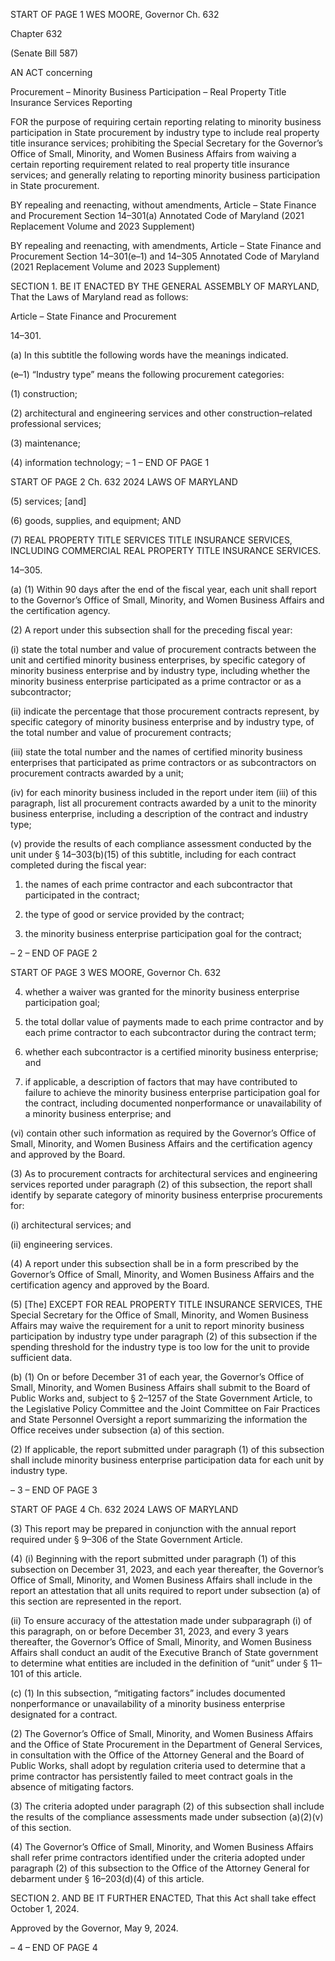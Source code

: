 START OF PAGE 1
WES MOORE, Governor Ch. 632

Chapter 632

(Senate Bill 587)

AN ACT concerning

Procurement – Minority Business Participation – Real Property Title Insurance
Services Reporting

FOR the purpose of requiring certain reporting relating to minority business participation
in State procurement by industry type to include real property title insurance
services; prohibiting the Special Secretary for the Governor’s Office of Small,
Minority, and Women Business Affairs from waiving a certain reporting requirement
related to real property title insurance services; and generally relating to reporting
minority business participation in State procurement.

BY repealing and reenacting, without amendments,
Article – State Finance and Procurement
Section 14–301(a)
Annotated Code of Maryland
(2021 Replacement Volume and 2023 Supplement)

BY repealing and reenacting, with amendments,
Article – State Finance and Procurement
Section 14–301(e–1) and 14–305
Annotated Code of Maryland
(2021 Replacement Volume and 2023 Supplement)

SECTION 1. BE IT ENACTED BY THE GENERAL ASSEMBLY OF MARYLAND,
That the Laws of Maryland read as follows:

Article – State Finance and Procurement

14–301.

(a) In this subtitle the following words have the meanings indicated.

(e–1) “Industry type” means the following procurement categories:

(1) construction;

(2) architectural and engineering services and other construction–related
professional services;

(3) maintenance;

(4) information technology;
– 1 –
END OF PAGE 1

START OF PAGE 2
Ch. 632 2024 LAWS OF MARYLAND

(5) services; [and]

(6) goods, supplies, and equipment; AND

(7) REAL PROPERTY TITLE SERVICES TITLE INSURANCE SERVICES,
INCLUDING COMMERCIAL REAL PROPERTY TITLE INSURANCE SERVICES.

14–305.

(a) (1) Within 90 days after the end of the fiscal year, each unit shall report to
the Governor’s Office of Small, Minority, and Women Business Affairs and the certification
agency.

(2) A report under this subsection shall for the preceding fiscal year:

(i) state the total number and value of procurement contracts
between the unit and certified minority business enterprises, by specific category of
minority business enterprise and by industry type, including whether the minority
business enterprise participated as a prime contractor or as a subcontractor;

(ii) indicate the percentage that those procurement contracts
represent, by specific category of minority business enterprise and by industry type, of the
total number and value of procurement contracts;

(iii) state the total number and the names of certified minority
business enterprises that participated as prime contractors or as subcontractors on
procurement contracts awarded by a unit;

(iv) for each minority business included in the report under item (iii)
of this paragraph, list all procurement contracts awarded by a unit to the minority business
enterprise, including a description of the contract and industry type;

(v) provide the results of each compliance assessment conducted by
the unit under § 14–303(b)(15) of this subtitle, including for each contract completed during
the fiscal year:

1. the names of each prime contractor and each
subcontractor that participated in the contract;

2. the type of good or service provided by the contract;

3. the minority business enterprise participation goal for the
contract;

– 2 –
END OF PAGE 2

START OF PAGE 3
WES MOORE, Governor Ch. 632

4. whether a waiver was granted for the minority business
enterprise participation goal;

5. the total dollar value of payments made to each prime
contractor and by each prime contractor to each subcontractor during the contract term;

6. whether each subcontractor is a certified minority
business enterprise; and

7. if applicable, a description of factors that may have
contributed to failure to achieve the minority business enterprise participation goal for the
contract, including documented nonperformance or unavailability of a minority business
enterprise; and

(vi) contain other such information as required by the Governor’s
Office of Small, Minority, and Women Business Affairs and the certification agency and
approved by the Board.

(3) As to procurement contracts for architectural services and engineering
services reported under paragraph (2) of this subsection, the report shall identify by
separate category of minority business enterprise procurements for:

(i) architectural services; and

(ii) engineering services.

(4) A report under this subsection shall be in a form prescribed by the
Governor’s Office of Small, Minority, and Women Business Affairs and the certification
agency and approved by the Board.

(5) [The] EXCEPT FOR REAL PROPERTY TITLE INSURANCE SERVICES,
THE Special Secretary for the Office of Small, Minority, and Women Business Affairs may
waive the requirement for a unit to report minority business participation by industry type
under paragraph (2) of this subsection if the spending threshold for the industry type is too
low for the unit to provide sufficient data.

(b) (1) On or before December 31 of each year, the Governor’s Office of Small,
Minority, and Women Business Affairs shall submit to the Board of Public Works and,
subject to § 2–1257 of the State Government Article, to the Legislative Policy Committee
and the Joint Committee on Fair Practices and State Personnel Oversight a report
summarizing the information the Office receives under subsection (a) of this section.

(2) If applicable, the report submitted under paragraph (1) of this
subsection shall include minority business enterprise participation data for each unit by
industry type.

– 3 –
END OF PAGE 3

START OF PAGE 4
Ch. 632 2024 LAWS OF MARYLAND

(3) This report may be prepared in conjunction with the annual report
required under § 9–306 of the State Government Article.

(4) (i) Beginning with the report submitted under paragraph (1) of this
subsection on December 31, 2023, and each year thereafter, the Governor’s Office of Small,
Minority, and Women Business Affairs shall include in the report an attestation that all
units required to report under subsection (a) of this section are represented in the report.

(ii) To ensure accuracy of the attestation made under subparagraph
(i) of this paragraph, on or before December 31, 2023, and every 3 years thereafter, the
Governor’s Office of Small, Minority, and Women Business Affairs shall conduct an audit
of the Executive Branch of State government to determine what entities are included in the
definition of “unit” under § 11–101 of this article.

(c) (1) In this subsection, “mitigating factors” includes documented
nonperformance or unavailability of a minority business enterprise designated for a
contract.

(2) The Governor’s Office of Small, Minority, and Women Business Affairs
and the Office of State Procurement in the Department of General Services, in consultation
with the Office of the Attorney General and the Board of Public Works, shall adopt by
regulation criteria used to determine that a prime contractor has persistently failed to meet
contract goals in the absence of mitigating factors.

(3) The criteria adopted under paragraph (2) of this subsection shall
include the results of the compliance assessments made under subsection (a)(2)(v) of this
section.

(4) The Governor’s Office of Small, Minority, and Women Business Affairs
shall refer prime contractors identified under the criteria adopted under paragraph (2) of
this subsection to the Office of the Attorney General for debarment under § 16–203(d)(4) of
this article.

SECTION 2. AND BE IT FURTHER ENACTED, That this Act shall take effect
October 1, 2024.

Approved by the Governor, May 9, 2024.

– 4 –
END OF PAGE 4